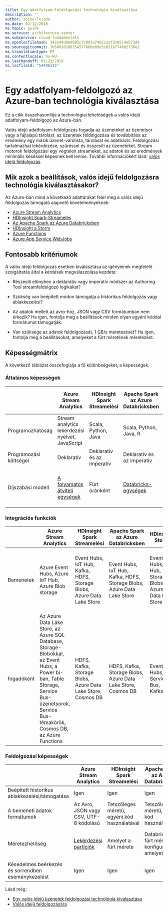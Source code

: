 ```yaml
---
title: Egy adatfolyam-feldolgozási technológia kiválasztása
description: ''
author: zoinerTejada
ms.date: 02/12/2018
ms.topic: guide
ms.service: architecture-center
ms.subservice: cloud-fundamentals
ms.openlocfilehash: 342e44d960682c72901a7482caaf328514eb73d8
ms.sourcegitcommit: 1b50810208354577b00e89e5c031b774b02736e2
ms.translationtype: MT
ms.contentlocale: hu-HU
ms.lasthandoff: 01/23/2019
ms.locfileid: "54486115"
---
```

# <a name="choosing-a-stream-processing-technology-in-azure"></a>Egy adatfolyam-feldolgozó az Azure-ban technológia kiválasztása

Ez a cikk összehasonlítja a technológiai lehetőségek a valós idejű adatfolyam-feldolgozó az Azure-ban.

Valós idejű adatfolyam-feldolgozás fogadja az üzeneteket az üzenetsor vagy a fájlalapú tárolást, az üzenetek feldolgozása és továbbítása az eredmény egy másik üzenet-várólista, tárolását és adatbázis. Feldolgozási tartalmazhat lekérdezése, szűréssel és összesíti az üzeneteket. Stream motorok feldolgozási egy végtelen streameket, az adatok és az eredmények minimális késéssel képesnek kell lennie. További információkért lásd: [valós idejű feldolgozás](../big-data/real-time-processing.md).

<!-- markdownlint-disable MD026 -->

## <a name="what-are-your-options-when-choosing-a-technology-for-real-time-processing"></a>Mik azok a beállítások, valós idejű feldolgozásra technológia kiválasztásakor?

<!-- markdownlint-enable MD026 -->

Az Azure-ban mind a következő adattárakat felel meg a valós idejű feldolgozás támogató alapvető követelményeknek:

- [Azure Stream Analytics](/azure/stream-analytics/)
- [HDInsight Spark-Streamelés](/azure/hdinsight/spark/apache-spark-streaming-overview)
- [Az Apache Spark az Azure Databricksben](/azure/azure-databricks/)
- [HDInsight a Storm](/azure/hdinsight/storm/apache-storm-overview)
- [Azure Functions](/azure/azure-functions/functions-overview)
- [Azure App Service WebJobs](/azure/app-service/web-sites-create-web-jobs)

## <a name="key-selection-criteria"></a>Fontosabb kritériumok

A valós idejű feldolgozás esetben kiválasztása az igényeinek megfelelő szolgáltatás által a kérdések megválaszolása kezdete:

- Részesíti előnyben a deklaratív vagy imperatív módszer az Authoring Tool streamfeldolgozó logikákat?

- Szükség van beépített módon támogatja a historikus feldolgozás vagy ablakkezelési?

- Az adatok mellett az avro-hoz, JSON vagy CSV formátumban nem érkezik? Ha igen, fontolja meg a beállítások minden olyan egyéni kóddal formátumot támogatják.

- Van szüksége az adatok feldolgozását, 1 GB/s méretezését? Ha igen, fontolja meg a beállításokat, amelyeket a fürt méretének méretezést.

## <a name="capability-matrix"></a>Képességmátrix

A következő táblázat összefoglalja a fő különbségeket, a képességek.

### <a name="general-capabilities"></a>Általános képességek

| | Azure Stream Analytics | HDInsight Spark Streamelési | Apache Spark az Azure Databricksben | HDInsight Storm | Azure Functions | Azure App Service WebJobs |
| --- | --- | --- | --- | --- | --- | --- |
| Programozhatóság | Stream analytics lekérdezési nyelvet, JavaScript | Scala, Python, Java | Scala, Python, Java, R | Java, C# | C#, F#, Node.js | C#, Node.js, PHP, Java, Python |
| Programozási költségei | Deklaratív | Deklaratív és az imperatív | Deklaratív és az imperatív | Imperatív | Imperatív | Imperatív |
| Díjszabási modell | [A folyamatos átviteli egységek](https://azure.microsoft.com/pricing/details/stream-analytics/) | Fürt óránként | [Databricks-egységek](https://azure.microsoft.com/pricing/details/databricks/) | Fürt óránként | Egy függvény végrehajtási és az erőforrás-felhasználás | App service csomag óránként |  

### <a name="integration-capabilities"></a>Integrációs funkciók

| | Azure Stream Analytics | HDInsight Spark Streamelési | Apache Spark az Azure Databricksben | HDInsight Storm | Azure Functions | Azure App Service WebJobs |
| --- | --- | --- | --- | --- | --- | --- |
| Bemenetek | Azure Event Hubs, Azure IoT Hub, Azure Blob storage  | Event Hubs, IoT Hub, Kafka, HDFS, Storage Blobs, Azure Data Lake Store  | Event Hubs, IoT Hub, Kafka, HDFS, Storage Blobs, Azure Data Lake Store  | Event Hubs, IoT Hub, Storage Blobs, Azure Data Lake Store  | [Támogatott kötések](/azure/azure-functions/functions-triggers-bindings#supported-bindings) | A Service Bus, tároló-üzenetsorok, Storage-Blobokkal, az Event Hubs, Webhookok, Cosmos DB-fájlok |
| fogadóként |  Az Azure Data Lake Store, az Azure SQL Database, Storage-Blobokkal, az Event Hubs, a Power bi-ban, Table Storage, Service Bus-üzenetsorok, Service Bus-témakörök, Cosmos DB, az Azure Functions  | HDFS, Kafka, Storage Blobs, Azure Data Lake Store, Cosmos DB | HDFS, Kafka, Storage Blobs, Azure Data Lake Store, Cosmos DB | Event Hubs, Service Bus, Kafka | [Támogatott kötések](/azure/azure-functions/functions-triggers-bindings#supported-bindings) | A Service Bus, tároló-üzenetsorok, Storage-Blobokkal, az Event Hubs, Webhookok, Cosmos DB-fájlok |

### <a name="processing-capabilities"></a>Feldolgozási képességek

| | Azure Stream Analytics | HDInsight Spark Streamelési | Apache Spark az Azure Databricksben | HDInsight Storm | Azure Functions | Azure App Service WebJobs |
| --- | --- | --- | --- | --- | --- | --- |
| Beépített historikus ablakkezelési/támogatása | Igen | Igen | Igen | Igen | Nem | Nincs |
| A bemeneti adatok formátumok | Az Avro, JSON vagy CSV, UTF-8 kódolású | Tetszőleges méretű, egyéni kód használatával | Tetszőleges méretű, egyéni kód használatával | Tetszőleges méretű, egyéni kód használatával | Tetszőleges méretű, egyéni kód használatával | Tetszőleges méretű, egyéni kód használatával |
| Méretezhetőség | [Lekérdezési partíciók](/azure/stream-analytics/stream-analytics-parallelization) | Amelyet a fürt mérete | Databricks-fürt méretezés konfigurálása, amelyet | Amelyet a fürt mérete | Akár 200 függvény alkalmazáspéldány párhuzamos feldolgozása | Amelyet az app service kapacitás megtervezése |
| Késedelmes beérkezés és sorrendben eseménykezelést | Igen | Igen | Igen | Igen | Nem | Nincs |

Lásd még:

- [Egy valós idejű üzenetek feldolgozási technológia kiválasztása](./real-time-ingestion.md)
- [Valós idejű feldolgozására](../big-data/real-time-processing.md)
